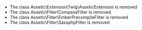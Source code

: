 * The class Assetic\Extension\Twig\AsseticExtension is removed
* The class Assetic\Filter\CompassFilter is removed
* The class Assetic\Filter\EmberPrecompileFilter is removed
* The class Assetic\Filter\SassphpFilter is removed

